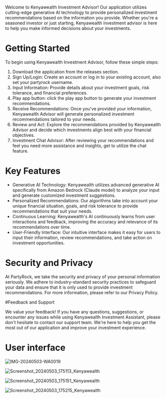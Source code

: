 Welcome to Kenyawealth Investment Advisor! Our application utilizes cutting-edge generative AI technology to provide personalized investment recommendations based on the information you provide. Whether you're a seasoned investor or just starting, Kenyawealth investment advisor is here to help you make informed decisions about your investments.

# Getting Started

To begin using Kenyawealth Investment Advisor, follow these simple steps:

1. Download the application from the releases section.
2. Sign Up/Login: Create an account or log in to your existing account, also set your partyrock username.
3. Input Information: Provide details about your investment goals,    risk tolerance, and financial preferences.
4. Play app button: click the play app button to generate your investment recommendations.
5. Receive Recommendations: Once you've provided your information, Kenyawealth Advisor will generate personalized investment recommendations tailored to your needs.
6. Review and Act: Explore the recommendations provided by Kenyawealth Advisor and decide which investments align best with your financial objectives.
7. Investment Chat Advisor: After reviewing your recommendations and feel you need more assistance and insights, get to utilize the chat feature.

# Key Features

- Generative AI Technology: Kenyawealth utilizes advanced generative AI specifically from Amazon Bedrock (Claude model) to analyze your input and generate customized investment suggestions.
- Personalized Recommendations: Our algorithms take into account your unique financial situation, goals, and risk tolerance to provide recommendations that suit your needs.
- Continuous Learning: Kenyawealth's AI continuously learns from user interactions and feedback, improving the accuracy and relevance of its recommendations over time.
- User-Friendly Interface: Our intuitive interface makes it easy for users to input their information, review recommendations, and take action on investment opportunities.


# Security and Privacy

At PartyRock, we take the security and privacy of your personal information seriously. We adhere to industry-standard security practices to safeguard your data and ensure that it is only used to provide investment recommendations. For more information, please refer to our Privacy Policy.

#Feedback and Support

We value your feedback! If you have any questions, suggestions, or encounter any issues while using Kenyawealth Investment Assistant, please don't hesitate to contact our support team. We're here to help you get the most out of our application and improve your investment experience.


# User interface



![IMG-20240503-WA0019](https://github.com/Franktheu/Kenyawealth/assets/92539525/148a3de2-6b6b-43ce-93bc-c6541c63d981)



![Screenshot_20240503_175113_Kenyawealth](https://github.com/Franktheu/Kenyawealth/assets/92539525/d0037d7c-1db5-4970-a146-193adf017cb7)





![Screenshot_20240503_175151_Kenyawealth](https://github.com/Franktheu/Kenyawealth/assets/92539525/3f79f6d7-748c-4424-9324-af5849bc7daf)





![Screenshot_20240503_175215_Kenyawealth](https://github.com/Franktheu/Kenyawealth/assets/92539525/3c71e0b4-c44f-42c9-b980-a5abe225e86f)








